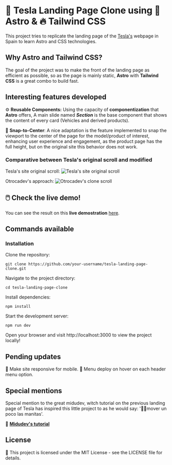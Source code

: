 # 🚗 Tesla Landing Page Clone using 🚀 Astro & 🔥 Tailwind CSS

This project tries to replicate the landing page of the [Tesla's](tesla.com/es_ES) webpage in Spain to learn Astro and CSS technologies.

## Why Astro and Tailwind CSS?

The goal of the project was to make the front of the landing page as efficient as possible, so as the page is mainly static, **Astro** with **Tailwind CSS** is a great combo to build fast.

## Interesting features developed

⚙️ **Reusable Components:** Using the capacity of **componentization** that **Astro** offers, A main slide named **_Section_** is the base component that shows the content of every card (Vehicles and derived products).

🌟 **Snap-to-Center**: A nice adaptation is the feature implemented to snap the viewport to the center of the page for the model/product of interest, enhancing user experience and engagement, as the product page has the full height, but on the original site this behavior does not work.

### Comparative between Tesla's original scroll and modified

Tesla's site original scroll:
![Tesla's  site original scroll](./demostrationGifs/tesla-scroll.gif)

Otrocadev's approach:
![Otrocadev's clone scroll](./demostrationGifs/otrodevs-clone.gif)

## 🖱️ Check the live demo!

You can see the result on this **live demostration** [here](https://tesla-landing-clone.otroca.dev/).

## Commands available

### Installation

Clone the repository:

    git clone https://github.com/your-username/tesla-landing-page-clone.git

Navigate to the project directory:

    cd tesla-landing-page-clone

Install dependencies:

    npm install

Start the development server:

    npm run dev

Open your browser and visit http://localhost:3000 to view the project locally!

## Pending updates

📝 Make site responsive for mobile.
📝 Menu deploy on hover on each header menu option.

## Special mentions

Special mention to the great midudev, witch tutorial on the previous landing page of Tesla has inspired this little project to as he would say: '🖐🏻mover un poco las manitas'.

🔗 [**Midudev's tutorial**](https://www.youtube.com/watch?v=S_oLr_np4S8)

## License

📝 This project is licensed under the MIT License - see the LICENSE file for details.
